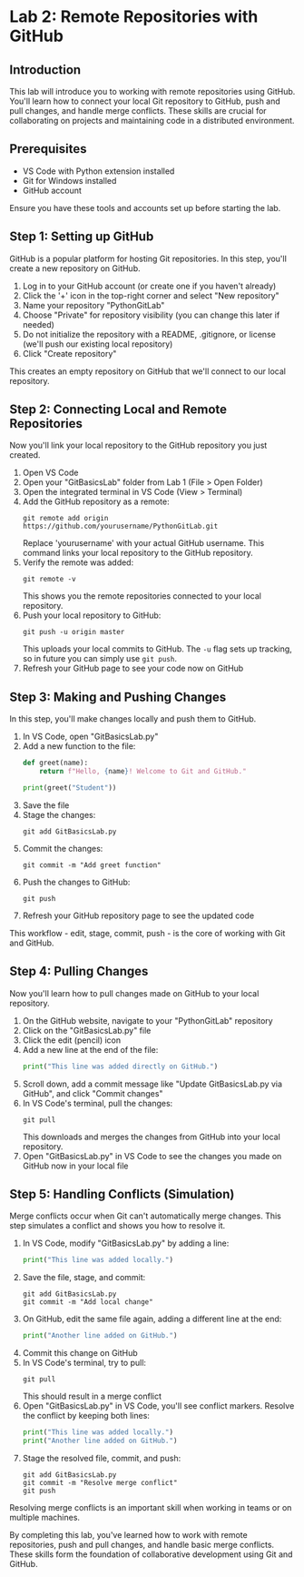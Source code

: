 # Lab 2: Remote Repositories with GitHub

## Introduction
This lab will introduce you to working with remote repositories using GitHub. You'll learn how to connect your local Git repository to GitHub, push and pull changes, and handle merge conflicts. These skills are crucial for collaborating on projects and maintaining code in a distributed environment.

## Prerequisites

- VS Code with Python extension installed
- Git for Windows installed
- GitHub account

Ensure you have these tools and accounts set up before starting the lab.

## Step 1: Setting up GitHub

GitHub is a popular platform for hosting Git repositories. In this step, you'll create a new repository on GitHub.

1. Log in to your GitHub account (or create one if you haven't already)
2. Click the '+' icon in the top-right corner and select "New repository"
3. Name your repository "PythonGitLab"
4. Choose "Private" for repository visibility (you can change this later if needed)
5. Do not initialize the repository with a README, .gitignore, or license (we'll push our existing local repository)
6. Click "Create repository"

This creates an empty repository on GitHub that we'll connect to our local repository.

## Step 2: Connecting Local and Remote Repositories

Now you'll link your local repository to the GitHub repository you just created.

1. Open VS Code
2. Open your "GitBasicsLab" folder from Lab 1 (File > Open Folder)
3. Open the integrated terminal in VS Code (View > Terminal)
4. Add the GitHub repository as a remote:
   ```
   git remote add origin https://github.com/yourusername/PythonGitLab.git
   ```
   Replace 'yourusername' with your actual GitHub username. This command links your local repository to the GitHub repository.
5. Verify the remote was added:
   ```
   git remote -v
   ```
   This shows you the remote repositories connected to your local repository.
6. Push your local repository to GitHub:
   ```
   git push -u origin master
   ```
   This uploads your local commits to GitHub. The `-u` flag sets up tracking, so in future you can simply use `git push`.
7. Refresh your GitHub page to see your code now on GitHub

## Step 3: Making and Pushing Changes

In this step, you'll make changes locally and push them to GitHub.

1. In VS Code, open "GitBasicsLab.py"
2. Add a new function to the file:
   ```python
   def greet(name):
       return f"Hello, {name}! Welcome to Git and GitHub."

   print(greet("Student"))
   ```
3. Save the file
4. Stage the changes:
   ```
   git add GitBasicsLab.py
   ```
5. Commit the changes:
   ```
   git commit -m "Add greet function"
   ```
6. Push the changes to GitHub:
   ```
   git push
   ```
7. Refresh your GitHub repository page to see the updated code

This workflow - edit, stage, commit, push - is the core of working with Git and GitHub.

## Step 4: Pulling Changes

Now you'll learn how to pull changes made on GitHub to your local repository.

1. On the GitHub website, navigate to your "PythonGitLab" repository
2. Click on the "GitBasicsLab.py" file
3. Click the edit (pencil) icon
4. Add a new line at the end of the file:
   ```python
   print("This line was added directly on GitHub.")
   ```
5. Scroll down, add a commit message like "Update GitBasicsLab.py via GitHub", and click "Commit changes"
6. In VS Code's terminal, pull the changes:
   ```
   git pull
   ```
   This downloads and merges the changes from GitHub into your local repository.
7. Open "GitBasicsLab.py" in VS Code to see the changes you made on GitHub now in your local file

## Step 5: Handling Conflicts (Simulation)

Merge conflicts occur when Git can't automatically merge changes. This step simulates a conflict and shows you how to resolve it.

1. In VS Code, modify "GitBasicsLab.py" by adding a line:
   ```python
   print("This line was added locally.")
   ```
2. Save the file, stage, and commit:
   ```
   git add GitBasicsLab.py
   git commit -m "Add local change"
   ```
3. On GitHub, edit the same file again, adding a different line at the end:
   ```python
   print("Another line added on GitHub.")
   ```
4. Commit this change on GitHub
5. In VS Code's terminal, try to pull:
   ```
   git pull
   ```
   This should result in a merge conflict
6. Open "GitBasicsLab.py" in VS Code, you'll see conflict markers. Resolve the conflict by keeping both lines:
   ```python
   print("This line was added locally.")
   print("Another line added on GitHub.")
   ```
7. Stage the resolved file, commit, and push:
   ```
   git add GitBasicsLab.py
   git commit -m "Resolve merge conflict"
   git push
   ```

Resolving merge conflicts is an important skill when working in teams or on multiple machines.

By completing this lab, you've learned how to work with remote repositories, push and pull changes, and handle basic merge conflicts. These skills form the foundation of collaborative development using Git and GitHub.
